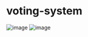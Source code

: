 # voting-system
![image](https://user-images.githubusercontent.com/126344404/221370281-1729bbb8-0b3e-40af-bc87-3f73cdffca06.png)
![image](https://user-images.githubusercontent.com/126344404/221370321-62717955-8dcc-4af2-8a2b-fe00f060021b.png)

